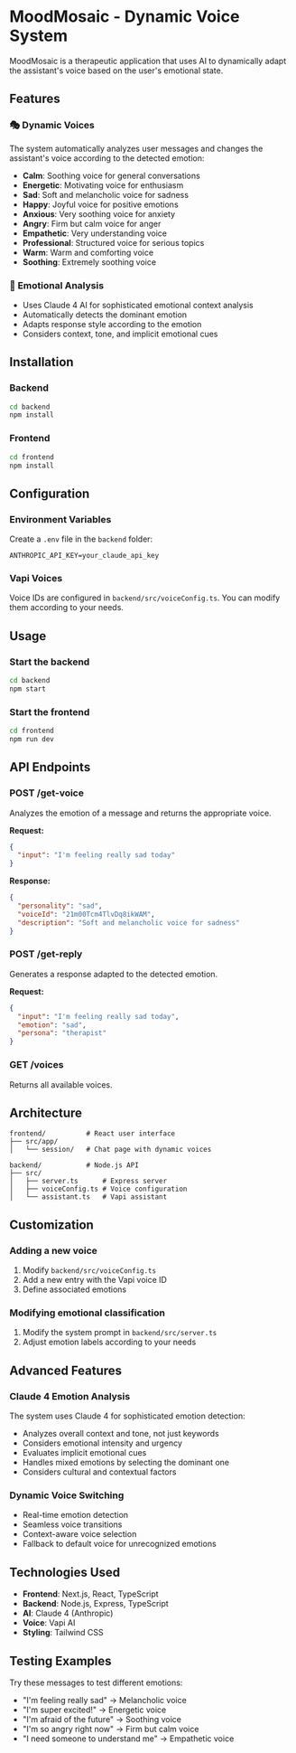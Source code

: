 # MoodMosaic - Dynamic Voice System

MoodMosaic is a therapeutic application that uses AI to dynamically adapt the assistant's voice based on the user's emotional state.

## Features

### 🎭 Dynamic Voices
The system automatically analyzes user messages and changes the assistant's voice according to the detected emotion:

- **Calm**: Soothing voice for general conversations
- **Energetic**: Motivating voice for enthusiasm
- **Sad**: Soft and melancholic voice for sadness
- **Happy**: Joyful voice for positive emotions
- **Anxious**: Very soothing voice for anxiety
- **Angry**: Firm but calm voice for anger
- **Empathetic**: Very understanding voice
- **Professional**: Structured voice for serious topics
- **Warm**: Warm and comforting voice
- **Soothing**: Extremely soothing voice

### 🤖 Emotional Analysis
- Uses Claude 4 AI for sophisticated emotional context analysis
- Automatically detects the dominant emotion
- Adapts response style according to the emotion
- Considers context, tone, and implicit emotional cues

## Installation

### Backend
```bash
cd backend
npm install
```

### Frontend
```bash
cd frontend
npm install
```

## Configuration

### Environment Variables
Create a `.env` file in the `backend` folder:
```env
ANTHROPIC_API_KEY=your_claude_api_key
```

### Vapi Voices
Voice IDs are configured in `backend/src/voiceConfig.ts`. You can modify them according to your needs.

## Usage

### Start the backend
```bash
cd backend
npm start
```

### Start the frontend
```bash
cd frontend
npm run dev
```

## API Endpoints

### POST /get-voice
Analyzes the emotion of a message and returns the appropriate voice.

**Request:**
```json
{
  "input": "I'm feeling really sad today"
}
```

**Response:**
```json
{
  "personality": "sad",
  "voiceId": "21m00Tcm4TlvDq8ikWAM",
  "description": "Soft and melancholic voice for sadness"
}
```

### POST /get-reply
Generates a response adapted to the detected emotion.

**Request:**
```json
{
  "input": "I'm feeling really sad today",
  "emotion": "sad",
  "persona": "therapist"
}
```

### GET /voices
Returns all available voices.

## Architecture

```
frontend/          # React user interface
├── src/app/
│   └── session/   # Chat page with dynamic voices

backend/           # Node.js API
├── src/
│   ├── server.ts      # Express server
│   ├── voiceConfig.ts # Voice configuration
│   └── assistant.ts   # Vapi assistant
```

## Customization

### Adding a new voice
1. Modify `backend/src/voiceConfig.ts`
2. Add a new entry with the Vapi voice ID
3. Define associated emotions

### Modifying emotional classification
1. Modify the system prompt in `backend/src/server.ts`
2. Adjust emotion labels according to your needs

## Advanced Features

### Claude 4 Emotion Analysis
The system uses Claude 4 for sophisticated emotion detection:
- Analyzes overall context and tone, not just keywords
- Considers emotional intensity and urgency
- Evaluates implicit emotional cues
- Handles mixed emotions by selecting the dominant one
- Considers cultural and contextual factors

### Dynamic Voice Switching
- Real-time emotion detection
- Seamless voice transitions
- Context-aware voice selection
- Fallback to default voice for unrecognized emotions

## Technologies Used

- **Frontend**: Next.js, React, TypeScript
- **Backend**: Node.js, Express, TypeScript
- **AI**: Claude 4 (Anthropic)
- **Voice**: Vapi AI
- **Styling**: Tailwind CSS

## Testing Examples

Try these messages to test different emotions:

- "I'm feeling really sad" → Melancholic voice
- "I'm super excited!" → Energetic voice
- "I'm afraid of the future" → Soothing voice
- "I'm so angry right now" → Firm but calm voice
- "I need someone to understand me" → Empathetic voice 